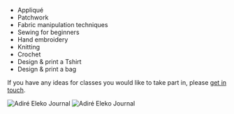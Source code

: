 - Appliqué
- Patchwork
- Fabric manipulation techniques
- Sewing for beginners
- Hand embroidery
- Knitting
- Crochet
- Design & print a Tshirt
- Design & print a bag

If you have any ideas for classes you would like to take part in, please [get in touch](/contact).

![Adiré Eleko Journal](http://textilesatthestablehouse.co.uk/assets/AdireJournal1.jpg)
![Adiré Eleko Journal](http://textilesatthestablehouse.co.uk/assets/AdireJournal2.jpg)
